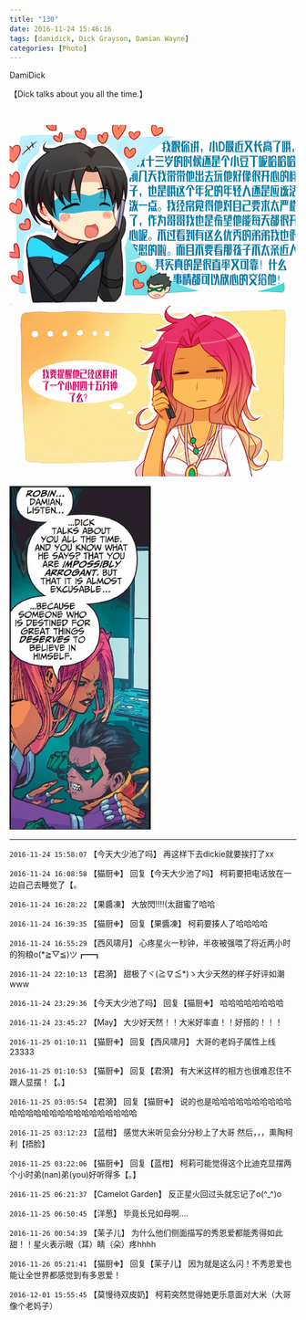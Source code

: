 ```yaml
---
title: "130"
date: 2016-11-24 15:46:16
tags: [damidick, Dick Grayson, Damian Wayne]
categories: [Photo]
---
```


<p>DamiDick</p> 
<p>【Dick talks about you all the time.】</p> 
<p><br /></p>

![](https://raw.githubusercontent.com/alicewish/meowchain247/master/img_cVZNdzJtQk9JV2U5d3R1RFpQQytkMXUyTGtka043azVERW1nbGloRnpBa3Qyd1JyR244NGR3PT0.jpg)

![](https://raw.githubusercontent.com/alicewish/meowchain247/master/img_cVZNdzJtQk9JV2RhcXNrWDZnbTd0TWZnRytpcngzVFNmVWUyVk9ldDJxVEVNNEx1VjJ2cUdRPT0.png)

---

`2016-11-24 15:58:07` 【今天大少池了吗】 再这样下去dickie就要挨打了xx

`2016-11-24 16:08:58` 【猫厨✙】 回复【今天大少池了吗】 柯莉要把电话放在一边自己去睡觉了【。

`2016-11-24 16:28:22` 【果醬凍】 大放閃!!!!(太甜蜜了哈哈

`2016-11-24 16:39:35` 【猫厨✙】 回复【果醬凍】 柯莉要揍人了哈哈哈哈

`2016-11-24 16:55:29` 【西风啸月】 心疼星火一秒钟，半夜被强喂了将近两小时的狗粮o(*≧▽≦)ツ┏━┓

`2016-11-24 22:10:13` 【君漪】 甜极了ヾ(≧∇≦*)ゝ大少天然的样子好评如潮www

`2016-11-24 23:29:36` 【今天大少池了吗】 回复【猫厨✙】 哈哈哈哈哈哈哈哈

`2016-11-24 23:45:27` 【May】 大少好天然！！大米好率直！！好搭的！！！

`2016-11-25 01:10:11` 【猫厨✙】 回复【西风啸月】 大哥的老妈子属性上线23333

`2016-11-25 01:10:53` 【猫厨✙】 回复【君漪】 有大米这样的相方也很难忍住不跟人显摆！【。】

`2016-11-25 03:05:54` 【君漪】 回复【猫厨✙】 说的也是哈哈哈哈哈哈哈哈哈哈哈哈哈哈哈哈哈哈哈哈哈哈哈哈哈哈

`2016-11-25 03:12:23` 【蓝柑】 感觉大米听见会分分秒上了大哥 然后，，，熏陶柯利【捂脸】

`2016-11-25 03:22:06` 【猫厨✙】 回复【蓝柑】 柯莉可能觉得这个比迪克显摆两个小时弟(nan)弟(you)好听得多【。】

`2016-11-25 06:21:37` 【Camelot Garden】 反正星火回过头就忘记了o(^\_^)o

`2016-11-25 06:50:45` 【洋葱】 毕竟长兄如母啊....

`2016-11-26 00:54:39` 【茉子儿】 为什么他们侧面描写的秀恩爱都能秀得如此甜！！星火表示眼（耳）睛（朵）疼hhhh

`2016-11-26 05:21:41` 【猫厨✙】 回复【茉子儿】 因为就是这么闪！不秀恩爱也能让全世界都感觉到有多恩爱！

`2016-12-01 15:55:45` 【莫慢待双皮奶】 柯莉突然觉得她更乐意面对大米（大哥像个老妈子）
